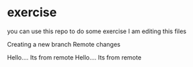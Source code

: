 # exercise
you can use this repo to do some exercise
I am editing this files


Creating a new branch
Remote changes

Hello.... Its from remote
Hello.... Its from remote
